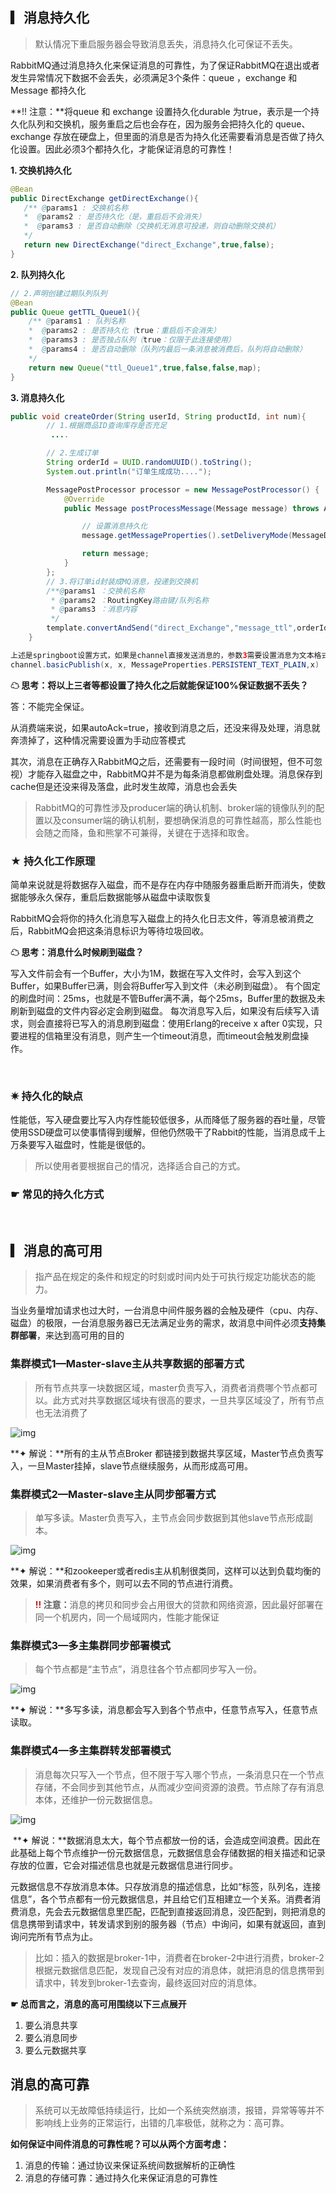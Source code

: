 
## ▎消息持久化

>默认情况下重启服务器会导致消息丢失，消息持久化可保证不丢失。

RabbitMQ通过消息持久化来保证消息的可靠性，为了保证RabbitMQ在退出或者发生异常情况下数据不会丢失，必须满足3个条件：queue ，exchange 和 Message 都持久化

**!! 注意：**将queue 和 exchange 设置持久化durable 为true，表示是一个持久化队列和交换机，服务重启之后也会存在，因为服务会把持久化的 queue、exchange 存放在硬盘上，但里面的消息是否为持久化还需要看消息是否做了持久化设置。因此必须3个都持久化，才能保证消息的可靠性！

**1. 交换机持久化**

```java
@Bean
public DirectExchange getDirectExchange(){
   /** @params1 : 交换机名称
   *  @params2 : 是否持久化（是，重启后不会消失）
   *  @params3 : 是否自动删除（交换机无消息可投递，则自动删除交换机）
   */
   return new DirectExchange("direct_Exchange",true,false);
}
```

**2. 队列持久化**

```java
// 2.声明创建过期队列队列
@Bean
public Queue getTTL_Queue1(){
    /** @params1 : 队列名称
    *  @params2 : 是否持久化（true：重启后不会消失）
    *  @params3 : 是否独占队列（true：仅限于此连接使用）
    *  @params4 : 是否自动删除（队列内最后一条消息被消费后，队列将自动删除）
    */
    return new Queue("ttl_Queue1",true,false,false,map);
}
```

**3. 消息持久化**

```java
public void createOrder(String userId, String productId, int num){
        // 1.根据商品ID查询库存是否充足
         ....

        // 2.生成订单
        String orderId = UUID.randomUUID().toString();
        System.out.println("订单生成成功....");

        MessagePostProcessor processor = new MessagePostProcessor() {
            @Override
            public Message postProcessMessage(Message message) throws AmqpException {        

                // 设置消息持久化
                message.getMessageProperties().setDeliveryMode(MessageDeliveryMode.PERSISTENT);

                return message;
            }
        };
        // 3.将订单id封装成MQ消息，投递到交换机
        /**@params1 ：交换机名称
         * @params2 ：RoutingKey路由键/队列名称
         * @params3 ：消息内容
         */
        template.convertAndSend("direct_Exchange","message_ttl",orderId,processor);
    }

上述是springboot设置方式，如果是channel直接发送消息的，参数3需要设置消息为文本格式
channel.basicPublish(x, x, MessageProperties.PERSISTENT_TEXT_PLAIN,x)
```



**☁ 思考：将以上三者等都设置了持久化之后就能保证100%保证数据不丢失？**

答：不能完全保证。

从消费端来说，如果autoAck=true，接收到消息之后，还没来得及处理，消息就奔溃掉了，这种情况需要设置为手动应答模式

其次，消息在正确存入RabbitMQ之后，还需要有一段时间（时间很短，但不可忽视）才能存入磁盘之中，RabbitMQ并不是为每条消息都做刷盘处理。消息保存到cache但是还没来得及落盘，此时发生故障，消息也会丢失

>RabbitMQ的可靠性涉及producer端的确认机制、broker端的镜像队列的配置以及consumer端的确认机制，要想确保消息的可靠性越高，那么性能也会随之而降，鱼和熊掌不可兼得，关键在于选择和取舍。

### 



### ★ 持久化工作原理

简单来说就是将数据存入磁盘，而不是存在内存中随服务器重启断开而消失，使数据能够永久保存，重启后数据能够从磁盘中读取恢复

RabbitMQ会将你的持久化消息写入磁盘上的持久化日志文件，等消息被消费之后，RabbitMQ会把这条消息标识为等待垃圾回收。



**☁ 思考：消息什么时候刷到磁盘？**

写入文件前会有一个Buffer，大小为1M，数据在写入文件时，会写入到这个Buffer，如果Buffer已满，则会将Buffer写入到文件（未必刷到磁盘）。 有个固定的刷盘时间：25ms，也就是不管Buffer满不满，每个25ms，Buffer里的数据及未刷新到磁盘的文件内容必定会刷到磁盘。 每次消息写入后，如果没有后续写入请求，则会直接将已写入的消息刷到磁盘：使用Erlang的receive x after 0实现，只要进程的信箱里没有消息，则产生一个timeout消息，而timeout会触发刷盘操作。

 &nbsp;

### ✷ 持久化的缺点

性能低，写入硬盘要比写入内存性能较低很多，从而降低了服务器的吞吐量，尽管使用SSD硬盘可以使事情得到缓解，但他仍然吸干了Rabbit的性能，当消息成千上万条要写入磁盘时，性能是很低的。

>所以使用者要根据自己的情况，选择适合自己的方式。



### ☛ 常见的持久化方式


 &nbsp;



## ▎消息的高可用

>指产品在规定的条件和规定的时刻或时间内处于可执行规定功能状态的能力。

当业务量增加请求也过大时，一台消息中间件服务器的会触及硬件（cpu、内存、磁盘）的极限，一台消息服务器已无法满足业务的需求，故消息中间件必须**支持集群部署**，来达到高可用的目的



### 集群模式1—Master-slave主从共享数据的部署方式

>所有节点共享一块数据区域，master负责写入，消费者消费哪个节点都可以。此方式对共享数据区域块有很高的要求，一旦共享区域没了，所有节点也无法消费了


![img](https://img-blog.csdnimg.cn/50aa76d26265434692a3502ae1920b02.png?x-oss-process=image/watermark,type_d3F5LXplbmhlaQ,shadow_50,text_Q1NETiBAwrfmooXoirHljYHkuIk=,size_20,color_FFFFFF,t_70,g_se,x_16)

**✦ 解说：**所有的主从节点Broker 都链接到数据共享区域，Master节点负责写入，一旦Master挂掉，slave节点继续服务，从而形成高可用。





### 集群模式2—Master-slave主从同步部署方式

>单写多读。Master负责写入，主节点会同步数据到其他slave节点形成副本。


![img](https://img-blog.csdnimg.cn/4070d07634f44d29889ebc1bc18ce42e.png?x-oss-process=image/watermark,type_d3F5LXplbmhlaQ,shadow_50,text_Q1NETiBAwrfmooXoirHljYHkuIk=,size_20,color_FFFFFF,t_70,g_se,x_16)

**✦ 解说：**和zookeeper或者redis主从机制很类同，这样可以达到负载均衡的效果，如果消费者有多个，则可以去不同的节点进行消费。

><strong><span style="color:#be191c;">!! </span>注意：</strong>消息的拷贝和同步会占用很大的贷款和网络资源，因此最好部署在同一个机房内，同一个局域网内，性能才能保证



### 集群模式3—多主集群同步部署模式

>每个节点都是“主节点”，消息往各个节点都同步写入一份。


![img](https://img-blog.csdnimg.cn/5cadec6e762741ac9a3007f4036b148d.png?x-oss-process=image/watermark,type_d3F5LXplbmhlaQ,shadow_50,text_Q1NETiBAwrfmooXoirHljYHkuIk=,size_20,color_FFFFFF,t_70,g_se,x_16)

**✦ 解说：**多写多读，消息都会写入到各个节点中，任意节点写入，任意节点读取。





### 集群模式4—多主集群转发部署模式

>消息每次只写入一个节点，但不限于写入哪个节点，一条消息只在一个节点存储，不会同步到其他节点，从而减少空间资源的浪费。节点除了存有消息本体，还维护一份元数据信息。


![img](https://img-blog.csdnimg.cn/2c151819e562402fa9c4f9e173ecdbdb.png?x-oss-process=image/watermark,type_d3F5LXplbmhlaQ,shadow_50,text_Q1NETiBAwrfmooXoirHljYHkuIk=,size_20,color_FFFFFF,t_70,g_se,x_16)

&nbsp;**✦ 解说：**数据消息太大，每个节点都放一份的话，会造成空间浪费。因此在此基础上每个节点维护一份元数据信息，元数据信息会存储数据的相关描述和记录存放的位置，它会对描述信息也就是元数据信息进行同步。

元数据信息不存放消息本体。只存放消息的描述信息，比如“标签，队列名，连接信息”，各个节点都有一份元数据信息，并且给它们互相建立一个关系。消费者消费消息，先会去元数据信息里匹配，匹配到直接返回消息，没匹配到，则把消息的信息携带到请求中，转发请求到别的服务器（节点）中询问，如果有就返回，直到询问完所有节点为止。

>比如：插入的数据是broker-1中，消费者在broker-2中进行消费，broker-2根据元数据信息匹配，发现自己没有对应的消息体，就把消息的信息携带到请求中，转发到broker-1去查询，最终返回对应的消息体。



**☛ 总而言之，消息的高可用围绕以下三点展开**

1. 要么消息共享 
2. 要么消息同步 
3. 要么元数据共享





## 消息的高可靠

>系统可以无故障低持续运行，比如一个系统突然崩溃，报错，异常等等并不影响线上业务的正常运行，出错的几率极低，就称之为：高可靠。

**如何保证中间件消息的可靠性呢？可以从两个方面考虑：**

1.  消息的传输：通过协议来保证系统间数据解析的正确性  
2.  消息的存储可靠：通过持久化来保证消息的可靠性 



